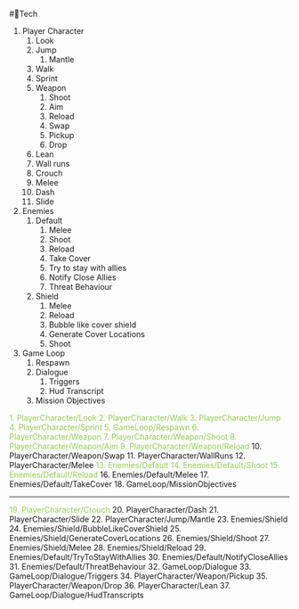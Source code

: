 #👾Tech 

1. Player Character
	1. Look
	2. Jump
		1. Mantle
	3. Walk
	4. Sprint
	5. Weapon 
		1. Shoot
		2. Aim
		3. Reload
		4. Swap
		5. Pickup
		6. Drop
	6. Lean
	7. Wall runs
	8. Crouch
	9. Melee
	10. Dash
	11. Slide
3. Enemies
	1. Default
		1. Melee
		2. Shoot
		3. Reload
		4. Take Cover
		5. Try to stay with allies
		6. Notify Close Allies
		7. Threat Behaviour
	3. Shield
		1. Melee
		2. Reload
		3. Bubble like cover shield
		4. Generate Cover Locations
		5. Shoot
4. Game Loop
	1. Respawn
	2. Dialogue
		1. Triggers
		2. Hud Transcript
	3. Mission Objectives

<font color="#92d050">1. PlayerCharacter/Look</font>
<font color="#92d050">2. PlayerCharacter/Walk</font>
<font color="#92d050">3. PlayerCharacter/Jump</font>
<font color="#92d050">4. PlayerCharacter/Sprint</font>
<font color="#92d050">5. GameLoop/Respawn</font>
<font color="#92d050">6. PlayerCharacter/Weapon</font>
<font color="#92d050">7. PlayerCharacter/Weapon/Shoot</font>
<font color="#92d050">8. PlayerCharacter/Weapon/Aim</font>
<font color="#92d050">9. PlayerCharacter/Weapon/Reload</font>
10. PlayerCharacter/Weapon/Swap
11. PlayerCharacter/WallRuns
12. PlayerCharacter/Melee
<font color="#92d050">13. Enemies/Default</font>
<font color="#92d050">14. Enemies/Default/Shoot</font>
<font color="#92d050">15. Enemies/Default/Reload</font>
16. Enemies/Default/Melee
17. Enemies/Default/TakeCover
18. GameLoop/MissionObjectives

----------------------------------------------------

<font color="#92d050">19. PlayerCharacter/Crouch</font>
20. PlayerCharacter/Dash
21. PlayerCharacter/Slide
22. PlayerCharacter/Jump/Mantle
23. Enemies/Shield
24. Enemies/Shield/BubbleLikeCoverShield
25. Enemies/Shield/GenerateCoverLocations
26. Enemies/Shield/Shoot
27. Enemies/Shield/Melee
28. Enemies/Shield/Reload
29. Enemies/Default/TryToStayWithAllies
30. Enemies/Default/NotifyCloseAllies
31. Enemies/Default/ThreatBehaviour
32. GameLoop/Dialogue
33. GameLoop/Dialogue/Triggers
34. PlayerCharacter/Weapon/Pickup
35. PlayerCharacter/Weapon/Drop
36. PlayerCharacter/Lean
37. GameLoop/Dialogue/HudTranscripts

